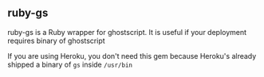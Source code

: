 ruby-gs
----------------

ruby-gs is a Ruby wrapper for ghostscript. It is useful if your deployment requires binary of ghostscript

If you are using Heroku, you don't need this gem because Heroku's already shipped a binary of `gs` inside `/usr/bin`
